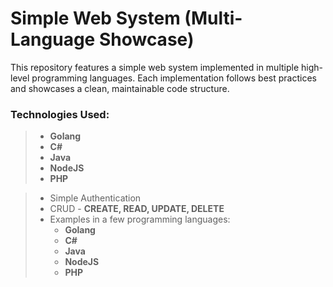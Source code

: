 # Simple Web System (Multi-Language Showcase)

This repository features a simple web system implemented in multiple high-level programming languages. Each implementation follows best practices and showcases a clean, maintainable code structure.

### Technologies Used:
>- **Golang**
>- **C#**
>- **Java**
>- **NodeJS**
>- **PHP**

>- Simple Authentication
>- CRUD - **CREATE, READ, UPDATE, DELETE**
>- Examples in a few programming languages:
>	- **Golang**
>	- **C#**
>	- **Java**
>	- **NodeJS**
>	- **PHP**